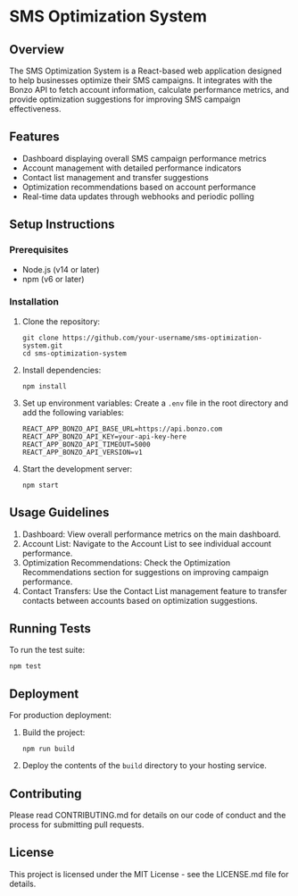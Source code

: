 # SMS Optimization System

## Overview
The SMS Optimization System is a React-based web application designed to help businesses optimize their SMS campaigns. It integrates with the Bonzo API to fetch account information, calculate performance metrics, and provide optimization suggestions for improving SMS campaign effectiveness.

## Features
- Dashboard displaying overall SMS campaign performance metrics
- Account management with detailed performance indicators
- Contact list management and transfer suggestions
- Optimization recommendations based on account performance
- Real-time data updates through webhooks and periodic polling

## Setup Instructions

### Prerequisites
- Node.js (v14 or later)
- npm (v6 or later)

### Installation
1. Clone the repository:
   ```
   git clone https://github.com/your-username/sms-optimization-system.git
   cd sms-optimization-system
   ```

2. Install dependencies:
   ```
   npm install
   ```

3. Set up environment variables:
   Create a `.env` file in the root directory and add the following variables:
   ```
   REACT_APP_BONZO_API_BASE_URL=https://api.bonzo.com
   REACT_APP_BONZO_API_KEY=your-api-key-here
   REACT_APP_BONZO_API_TIMEOUT=5000
   REACT_APP_BONZO_API_VERSION=v1
   ```

4. Start the development server:
   ```
   npm start
   ```

## Usage Guidelines
1. Dashboard: View overall performance metrics on the main dashboard.
2. Account List: Navigate to the Account List to see individual account performance.
3. Optimization Recommendations: Check the Optimization Recommendations section for suggestions on improving campaign performance.
4. Contact Transfers: Use the Contact List management feature to transfer contacts between accounts based on optimization suggestions.

## Running Tests
To run the test suite:
```
npm test
```

## Deployment
For production deployment:
1. Build the project:
   ```
   npm run build
   ```
2. Deploy the contents of the `build` directory to your hosting service.

## Contributing
Please read CONTRIBUTING.md for details on our code of conduct and the process for submitting pull requests.

## License
This project is licensed under the MIT License - see the LICENSE.md file for details.
